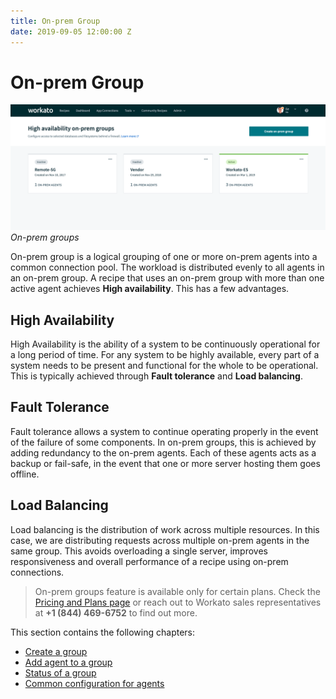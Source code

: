 ```yaml
---
title: On-prem Group
date: 2019-09-05 12:00:00 Z
---
```


# On-prem Group

![On-prem groups](/assets/images/on-prem/on-prem-groups.png)
*On-prem groups*

On-prem group is a logical grouping of one or more on-prem agents into a common connection pool. The workload is distributed evenly to all agents in an on-prem group. A recipe that uses an on-prem group with more than one active agent achieves **High availability**. This has a few advantages.

## High Availability
High Availability is the ability of a system to be continuously operational for a long period of time. For any system to be highly available, every part of a system needs to be present and functional for the whole to be operational. This is typically achieved through **Fault tolerance** and **Load balancing**.

## Fault Tolerance
Fault tolerance allows a system to continue operating properly in the event of the failure of some components. In on-prem groups, this is achieved by adding redundancy to the on-prem agents. Each of these agents acts as a backup or fail-safe, in the event that one or more server hosting them goes offline.

## Load Balancing
Load balancing is the distribution of work across multiple resources. In this case, we are distributing requests across multiple on-prem agents in the same group. This avoids overloading a single server, improves responsiveness and overall performance of a recipe using on-prem connections.

> On-prem groups feature is available only for certain plans. Check the [Pricing and Plans page](https://www.workato.com/pricing?audience=general) or reach out to Workato sales representatives at **+1 (844) 469-6752** to find out more.

This section contains the following chapters:
* [Create a group](on-prem/groups/create-group.md)
* [Add agent to a group](on-prem/groups/add-agent.md)
* [Status of a group](on-prem/groups/group-status.md)
* [Common configuration for agents](on-prem/groups/common-config.md)
